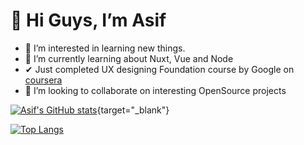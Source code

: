 # 👋 Hi Guys, I’m Asif

- 👀 I’m interested in learning new things.
- 🌱 I’m currently learning about Nuxt, Vue and Node
- ✔ Just completed UX designing Foundation course by Google on [coursera](https://www.coursera.org/account/accomplishments/verify/LK97V44NVKUC)
- 💞️ I’m looking to collaborate on interesting OpenSource projects

[![Asif's GitHub stats](https://github-readme-stats.vercel.app/api?username=asifthewebguy&show_icons=true&theme=merko)](https://asifthewebguy.me){target="\_blank"}

[![Top Langs](https://github-readme-stats.vercel.app/api/top-langs/?username=asifthewebguy&layout=compact&show_icons=true&theme=merko)](https://asifthewebguy.me)
